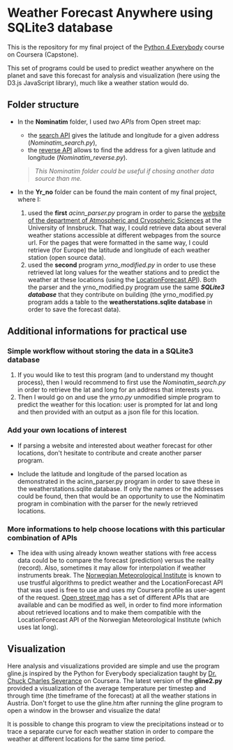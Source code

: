 # Weather Forecast Anywhere using SQLite3 database #

This is the repository for my final project of the [Python 4 Everybody](https://www.coursera.org/learn/python-data-visualization) course on Coursera (Capstone).

This set of programs could be used to predict weather anywhere on the planet and save this forecast for analysis and visualization (here using the D3.js JavaScript library), much like a weather station would do. 

## Folder structure #

- In the **Nominatim** folder, I used _two APIs_ from Open street map:

  * the [search API](https://nominatim.org/release-docs/latest/api/Search/) gives the latitude and longitude for a given address (_Nominatim_search.py_),
  * the [reverse API](https://nominatim.org/release-docs/latest/api/Reverse/) allows to find the address for a given latitude and longitude (_Nominatim_reverse.py_).
  
  > *This Nominatim folder could be useful if chosing another data source than me.*

- In the **Yr_no** folder can be found the main content of my final project, where I:
    1) used the **first** _acinn_parser.py_ program in order to parse the [website of the department of Atmospheric and Cryospheric Sciences](https://acinn-data.uibk.ac.at/) at the University of Innsbruck. That way, I could retrieve data about several weather stations accessible at different webpages from the source url. For the pages that were formatted in the same way, I could retrieve (for Europe) the latitude and longitude of each weather station (open source data).
    2) used the **second** program _yrno_modified.py_ in order to use these retrieved lat long values for the weather stations and to predict the weather at these locations (using the [LocationForecast API](https://developer.yr.no/doc/locationforecast/HowTO/)). Both the parser and the yrno_modified.py program use the same **_SQLite3 database_** that they contribute on building (the yrno_modified.py program adds a table to the **weatherstations.sqlite database** in order to save the forecast data).


## Additional informations for practical use #

### Simple workflow without storing the data in a SQLite3 database ###

  1) If you would like to test this program (and to understand my thought process), then I would recommend to first use the _Nominatim_search.py_ in order to retrieve the lat and long for an address that interests you.
  2) Then I would go on and use the _yrno.py_ unmodified simple program to predict the weather for this location: user is prompted for lat and long and then provided with an output as a json file for this location.

### Add your own locations of interest ###

  * If parsing a website and interested about weather forecast for other locations, don't hesitate to contribute and create another parser program. 

  * Include the latitude and longitude of the parsed location as demonstrated in the acinn_parser.py program in order to save these in the weatherstations.sqlite database. If only the names or the addresses could be found, then that would be an opportunity to use the Nominatim program in combination with the parser for the newly retrieved locations. 

### More informations to help choose locations with this particular combination of APIs ###

  * The idea with using already known weather stations with free access data could be to compare the forecast (prediction) versus the reality (record). Also, sometimes it may allow for interpolation if weather instruments break. The [Norwegian Meteorological Institute](https://www.yr.no/en) is known to use trustful algorithms to predict weather and the LocationForecast API that was used is free to use and uses my Coursera profile as user-agent of the request. [Open street map](https://www.openstreetmap.org/) has a set of different APIs that are available and can be modified as well, in order to find more information about retrieved locations and to make them compatible with the LocationForecast API of the Norwegian Meteorological Institute (which uses lat long). 

## Visualization #

Here analysis and visualizations provided are simple and use the program gline.js inspired by the Python for Everybody specialization taught by [Dr. Chuck Charles Severance](https://online.dr-chuck.com/) on Coursera. The latest version of the **gline2.py** provided a visualization of the average temperature per timestep and through time (the timeframe of the forecast) at all the weather stations in Austria. Don't forget to use the gline.htm after running the gline program to open a window in the browser and visualize the data!

It is possible to change this program to view the precipitations instead or to trace a separate curve for each weather station in order to compare the weather at different locations for the same time period.
